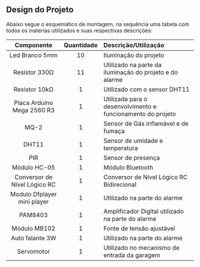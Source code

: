 ## Design do Projeto

Abaixo segue o esquemático de montagem, na sequência uma tabela com todos os materias utilizados e suas respectivas descrições:

Componente   | Quantidade | Descrição/Utilização
:---------: | :--------------:| :------ 
Led Branco 5mm | 10| Iluminação do projeto
Resistor 330Ω | 11| Utilizado na parte da iluminação do projeto e do alarme
Resistor 10kΩ | 1 | Utilizado com o sensor DHT11
Placa Arduino Mega 2560 R3 |1|Utilizada para o desenvolvimento e funcionamento do projeto
 MQ-2|1|Sensor de Gás inflamável e de fumaça
DHT11|1|Sensor de umidade e temperatura 
PIR|1|Sensor de presença
Módulo HC-05|1|Módulo Bluetooth
Conversor de Nível Lógico RC|1|Conversor de Nível Lógico RC Bidirecional
Modulo Dfplayer mini player|1|Utilizado na parte do alarme
PAM8403|1|Amplificador Digital utilizado na parte do alarme 
Módulo MB102|1| Fonte de tensão ajustável
Auto falante 3W|1|Utilizado na parte do alarme
Servomotor|1|Utilizado no mecanismo de entrada da garagem
